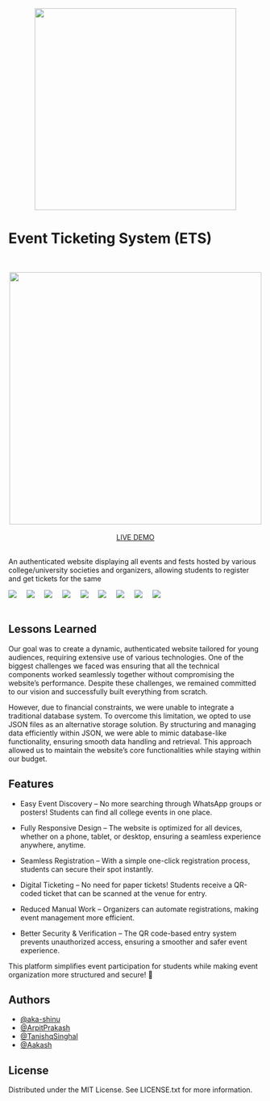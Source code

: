 
<div align="center"> 
<img src="https://raw.githubusercontent.com//aka-shinu/DUHACKS4.0/master/default.png" width="400" >
</div>


#  Event Ticketing System (ETS)
&nbsp;&nbsp;&nbsp;&nbsp;
<div align="center"> 
<img src="https://raw.githubusercontent.com//aka-shinu/DUHACKS4.0/master/assets/preview.gif" width="500" >
</div>
&nbsp;&nbsp;&nbsp;&nbsp;
<div align='center'>
<span><a href='https://event.lethrach.me'>LIVE DEMO</a></span>
</div>&nbsp;

An authenticated website displaying all events and fests hosted by various college/university societies and organizers, allowing students to register and get tickets for the same


<div style='width: 400px'>
 <img  src='https://skillicons.dev/icons?i=js'>&nbsp;&nbsp;&nbsp;&nbsp;
 <img  src='https://skillicons.dev/icons?i=react'>&nbsp;&nbsp;&nbsp;&nbsp;
 <img  src='https://skillicons.dev/icons?i=nodejs'>&nbsp;&nbsp;&nbsp;&nbsp;
 <img  src='https://skillicons.dev/icons?i=webpack'>&nbsp;&nbsp;&nbsp;&nbsp;
 <img  src='https://skillicons.dev/icons?i=vuejs'>&nbsp;&nbsp;&nbsp;&nbsp;
 <img  src='https://skillicons.dev/icons?i=git'>&nbsp;&nbsp;&nbsp;&nbsp;
 <img  src='https://skillicons.dev/icons?i=express'>&nbsp;&nbsp;&nbsp;&nbsp;
 <img  src='https://skillicons.dev/icons?i=css'>&nbsp;&nbsp;&nbsp;&nbsp;
 <img  src='https://skillicons.dev/icons?i=html'>&nbsp;&nbsp;&nbsp;&nbsp;
</div>&nbsp;&nbsp;



## Lessons Learned

Our goal was to create a dynamic, authenticated website tailored for young audiences, requiring extensive use of various technologies. One of the biggest challenges we faced was ensuring that all the technical components worked seamlessly together without compromising the website’s performance. Despite these challenges, we remained committed to our vision and successfully built everything from scratch.

However, due to financial constraints, we were unable to integrate a traditional database system. To overcome this limitation, we opted to use JSON files as an alternative storage solution. By structuring and managing data efficiently within JSON, we were able to mimic database-like functionality, ensuring smooth data handling and retrieval. This approach allowed us to maintain the website’s core functionalities while staying within our budget.
## Features

- Easy Event Discovery – No more searching through WhatsApp groups or posters! Students can find all college events in one place.

- Fully Responsive Design – The website is optimized for all devices, whether on a phone, tablet, or desktop, ensuring a seamless experience anywhere, anytime.

- Seamless Registration – With a simple one-click registration process, students can secure their spot instantly.

- Digital Ticketing – No need for paper tickets! Students receive a QR-coded ticket that can be scanned at the venue for entry.

- Reduced Manual Work – Organizers can automate registrations, making event management more efficient.

- Better Security & Verification – The QR code-based entry system prevents unauthorized access, ensuring a smoother and safer event experience.

This platform simplifies event participation for students while making event organization more structured and secure! 🚀




## Authors

- [@aka-shinu](https://www.github.com/aka-shinu)
- [@ArpitPrakash](https://www.github.com/aka-shinu)
- [@TanishqSinghal](https://www.github.com/aka-shinu)
- [@Aakash](https://www.github.com/aka-shinu)



## License
Distributed under the MIT License. See LICENSE.txt for more information.